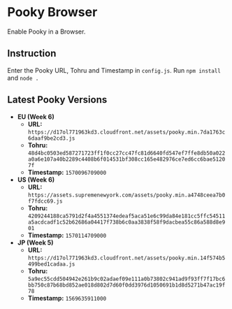 # Pooky Browser
Enable Pooky in a Browser.

## Instruction
Enter the Pooky URL, Tohru and Timestamp in `config.js`. Run `npm install` and `node .`

## Latest Pooky Versions

* **EU (Week 6)**
  - **URL:** `https://d17ol771963kd3.cloudfront.net/assets/pooky.min.7da1763c6daaf9be2cd3.js`
  - **Tohru:** `48d4bc0503ed587271723ff1f0cc27cc47fc81d6640fd547ef7ffe8db50a022a0a6e107a40b2289c4408b6f014531bf308cc165e482976ce7ed6cc6bae51207f`
  - **Timestamp:** `1570096709000`
* **US (Week 6)**
  - **URL:** `https://assets.supremenewyork.com/assets/pooky.min.a4748ceea7b0f7fdcc69.js`
  - **Tohru:** `4209244188ca5791d2f4a4551374edeaf5aca51e6c99da84e181cc5ffc54511a5acdcadf1c52b62686a04417f738b6c0aa3838f58f9dacbea55c86a588d8e901`
  - **Timestamp:** `1570114709000`
* **JP (Week 5)**
  - **URL:** `https://d17ol771963kd3.cloudfront.net/assets/pooky.min.14f574b5499bed1cadaa.js`
  - **Tohru:** `5a9ec55cdd504942e261b9c02adaef09e111a0b73802c941ad9f93ff7f17bc6bb750c87b68bd852ae018d802d7d60f0dd3976d1050691b1d8d5271b47ac19f78`
  - **Timestamp:** `1569635911000`
